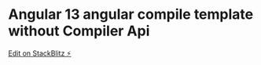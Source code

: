 # Angular 13 angular compile template without Compiler Api

[Edit on StackBlitz ⚡️](https://stackblitz.com/edit/angular-13-angular-compile-template-without-compiler-api)